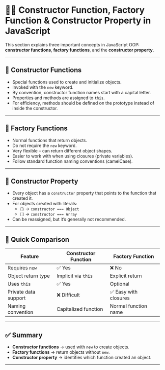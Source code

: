 # 🧑‍💻 Constructor Function, Factory Function & Constructor Property in JavaScript

This section explains three important concepts in JavaScript OOP: **constructor functions**, **factory functions**, and the **constructor property**.

---

## 🔹 Constructor Functions

- Special functions used to create and initialize objects.
- Invoked with the `new` keyword.
- By convention, constructor function names start with a capital letter.
- Properties and methods are assigned to `this`.
- For efficiency, methods should be defined on the prototype instead of inside the constructor.

---

## 🔹 Factory Functions

- Normal functions that return objects.
- Do not require the `new` keyword.
- Very flexible – can return different object shapes.
- Easier to work with when using closures (private variables).
- Follow standard function naming conventions (camelCase).

---

## 🔹 Constructor Property

- Every object has a `constructor` property that points to the function that created it.
- For objects created with literals:
  - `{}` → `constructor === Object`
  - `[]` → `constructor === Array`
- Can be reassigned, but it’s generally not recommended.

---

## 🔹 Quick Comparison

| Feature              | Constructor Function | Factory Function      |
| -------------------- | -------------------- | --------------------- |
| Requires `new`       | ✅ Yes               | ❌ No                 |
| Object return type   | Implicit via `this`  | Explicit return       |
| Uses `this`          | ✅ Yes               | Optional              |
| Private data support | ❌ Difficult         | ✅ Easy with closures |
| Naming convention    | Capitalized function | Normal function name  |

---

## ✅ Summary

- **Constructor functions** → used with `new` to create objects.
- **Factory functions** → return objects without `new`.
- **Constructor property** → identifies which function created an object.

---
